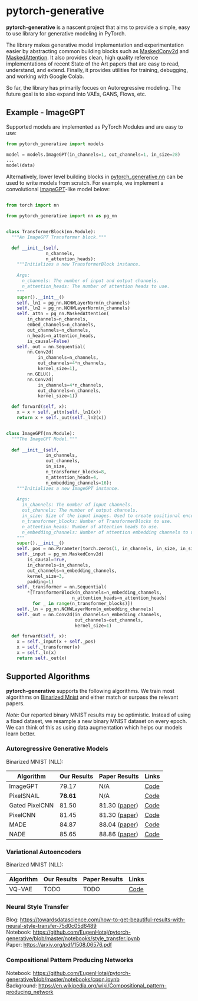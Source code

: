 # pytorch-generative
**pytorch-generative** is a nascent project that aims to provide a simple, easy to use library for generative modeling in PyTorch. 

The library makes generative model implementation and experimentation easier by abstracting common building blocks such as [MaskedConv2d](https://github.com/EugenHotaj/pytorch-generative/blob/master/pytorch_generative/nn.py#L58-L96) and [MaskedAttention](https://github.com/EugenHotaj/pytorch-generative/blob/master/pytorch_generative/nn.py#L99-L175).
It also provides clean, high quality reference implementations of recent State of the Art papers that are easy to read, understand, and extend. 
Finally, it provides utilities for training, debugging, and working with Google Colab.

So far, the library has primarily focues on Autoregressive modeling. The future goal is to also expand into VAEs, GANS, Flows, etc. 

## Example - ImageGPT

Supported models are implemented as PyTorch Modules and are easy to use:

```python
from pytorch_generative import models

model = models.ImageGPT(in_channels=1, out_channels=1, in_size=28)
...
model(data)
```

Alternatively, lower level building blocks in [pytorch_generative.nn](https://github.com/EugenHotaj/pytorch-generative/blob/master/pytorch_generative/nn.py) can be used to write models from scratch. For example, we implement a convolutional [ImageGPT](https://openai.com/blog/image-gpt/)-like model below:

```python

from torch import nn

from pytorch_generative import nn as pg_nn


class TransformerBlock(nn.Module):
  """An ImageGPT Transformer block."""

  def __init__(self, 
               n_channels, 
               n_attention_heads):
    """Initializes a new TransformerBlock instance.
    
    Args:
      n_channels: The number of input and output channels.
      n_attention_heads: The number of attention heads to use.
    """
    super().__init__()
    self._ln1 = pg_nn.NCHWLayerNorm(n_channels)
    self._ln2 = pg_nn.NCHWLayerNorm(n_channels)
    self._attn = pg_nn.MaskedAttention(
        in_channels=n_channels,
        embed_channels=n_channels,
        out_channels=n_channels,
        n_heads=n_attention_heads,
        is_causal=False)
    self._out = nn.Sequential(
        nn.Conv2d(
            in_channels=n_channels, 
            out_channels=4*n_channels, 
            kernel_size=1),
        nn.GELU(),
        nn.Conv2d(
            in_channels=4*n_channels, 
            out_channels=n_channels, 
            kernel_size=1))

  def forward(self, x):
    x = x + self._attn(self._ln1(x))
    return x + self._out(self._ln2(x))


class ImageGPT(nn.Module):
  """The ImageGPT Model."""
  
  def __init__(self,       
               in_channels,
               out_channels,
               in_size,
               n_transformer_blocks=8,
               n_attention_heads=4,
               n_embedding_channels=16):
    """Initializes a new ImageGPT instance.
    
    Args:
      in_channels: The number of input channels.
      out_channels: The number of output channels.
      in_size: Size of the input images. Used to create positional encodings.
      n_transformer_blocks: Number of TransformerBlocks to use.
      n_attention_heads: Number of attention heads to use.
      n_embedding_channels: Number of attention embedding channels to use.
    """
    super().__init__()
    self._pos = nn.Parameter(torch.zeros(1, in_channels, in_size, in_size))
    self._input = pg_nn.MaskedConv2d(
        is_causal=True,
        in_channels=in_channels,
        out_channels=n_embedding_channels,
        kernel_size=3,
        padding=1)
    self._transformer = nn.Sequential(
        *[TransformerBlock(n_channels=n_embedding_channels,
                         n_attention_heads=n_attention_heads)
          for _ in range(n_transformer_blocks)])
    self._ln = pg_nn.NCHWLayerNorm(n_embedding_channels)
    self._out = nn.Conv2d(in_channels=n_embedding_channels,
                          out_channels=out_channels,
                          kernel_size=1)

  def forward(self, x):
    x = self._input(x + self._pos)
    x = self._transformer(x)
    x = self._ln(x)
    return self._out(x)
```

## Supported Algorithms

 **pytorch-generative** supports the following algorithms. 
 We train most algorithms on [Binarized Mnist](https://paperswithcode.com/sota/image-generation-on-binarized-mnist) 
 and either match or surpass the relevant papers.

*Note:* Our reported binary MNIST results may be optimistic. Instead of using a fixed dataset, we resample a new binary MNIST dataset on every epoch. We can think of this as using data augmentation which helps our models learn better.

### Autoregressive Generative Models

Binarized MNIST (NLL): 

| Algorithm | Our Results | Paper Results | Links |
| --- | ---| --- | --- |
| ImageGPT | 79.17 | N/A | [Code](https://github.com/EugenHotaj/pytorch-generative/blob/master/pytorch_generative/models/image_gpt.py) |
| PixelSNAIL | **78.61** | N/A | [Code](https://github.com/EugenHotaj/pytorch-generative/blob/master/pytorch_generative/models/pixel_snail.py) |
| Gated PixelCNN | 81.50 | 81.30 ([paper](https://arxiv.org/abs/1601.06759)) | [Code](https://github.com/EugenHotaj/pytorch-generative/blob/master/pytorch_generative/models/gated_pixel_cnn.py) |
| PixelCNN | 81.45 | 81.30 ([paper](https://arxiv.org/abs/1601.06759)) | [Code](https://github.com/EugenHotaj/pytorch-generative/blob/master/pytorch_generative/models/pixel_cnn.py) |
| MADE | 84.87 | 88.04 ([paper](https://arxiv.org/abs/1502.03509)) | [Code](https://github.com/EugenHotaj/pytorch-generative/blob/master/pytorch_generative/models/made.py) |
| NADE | 85.65 | 88.86 ([paper](http://proceedings.mlr.press/v15/larochelle11a/larochelle11a.pdf)) | [Code](https://github.com/EugenHotaj/pytorch-generative/blob/master/pytorch_generative/models/nade.py) |

### Variational Autoencoders

Binarized MNIST (NLL):

| Algorithm | Our Results | Paper Results | Links |
| --- | ---| --- | --- |
| VQ-VAE | TODO | TODO | [Code](https://github.com/EugenHotaj/pytorch-generative/blob/master/pytorch_generative/models/vq_vae.py) |


### Neural Style Transfer
Blog: https://towardsdatascience.com/how-to-get-beautiful-results-with-neural-style-transfer-75d0c05d6489 <br>
Notebook: https://github.com/EugenHotaj/pytorch-generative/blob/master/notebooks/style_transfer.ipynb <br>
Paper: https://arxiv.org/pdf/1508.06576.pdf

### Compositional Pattern Producing Networks
Notebook: https://github.com/EugenHotaj/pytorch-generative/blob/master/notebooks/cppn.ipynb <br>
Background: https://en.wikipedia.org/wiki/Compositional_pattern-producing_network
